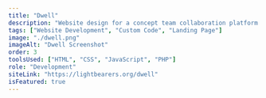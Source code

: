 ```yaml
---
title: "Dwell"
description: "Website design for a concept team collaboration platform. This design also includes a beautiful blog."
tags: ["Website Development", "Custom Code", "Landing Page"]
image: "./dwell.png"
imageAlt: "Dwell Screenshot"
order: 3
toolsUsed: ["HTML", "CSS", "JavaScript", "PHP"]
role: "Development"
siteLink: "https://lightbearers.org/dwell"
isFeatured: true
---
```

